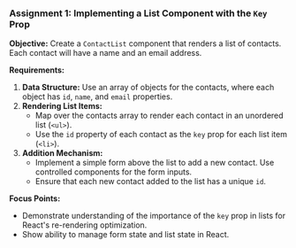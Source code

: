 ### Assignment 1: Implementing a List Component with the `Key` Prop

**Objective:**
Create a `ContactList` component that renders a list of contacts. Each contact will have a name and an email address.

**Requirements:**

1. **Data Structure:** Use an array of objects for the contacts, where each object has `id`, `name`, and `email` properties.
2. **Rendering List Items:**
   - Map over the contacts array to render each contact in an unordered list (`<ul>`).
   - Use the `id` property of each contact as the `key` prop for each list item (`<li>`).
3. **Addition Mechanism:**
   - Implement a simple form above the list to add a new contact. Use controlled components for the form inputs.
   - Ensure that each new contact added to the list has a unique `id`.

**Focus Points:**

- Demonstrate understanding of the importance of the `key` prop in lists for React's re-rendering optimization.
- Show ability to manage form state and list state in React.
